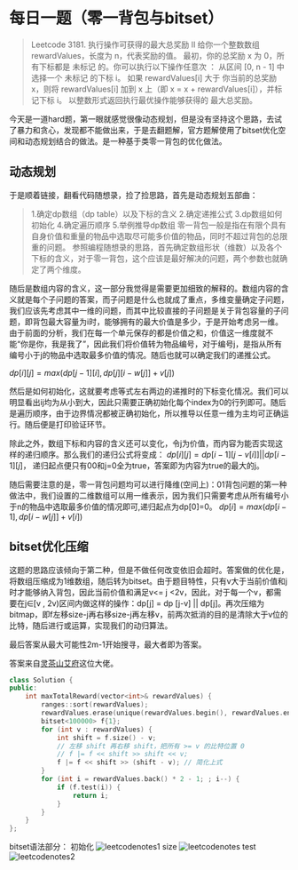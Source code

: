 # 每日一题（零一背包与bitset）
> Leetcode 3181. 执行操作可获得的最大总奖励 II
> 给你一个整数数组 rewardValues，长度为 n，代表奖励的值。
> 最初，你的总奖励 x 为 0，所有下标都是 未标记 的。你可以执行以下操作任意次 ：
> 从区间 [0, n - 1] 中选择一个 未标记 的下标 i。
> 如果 rewardValues[i] 大于 你当前的总奖励 x，则将 rewardValues[i] 加到 x 上（即 x = x + rewardValues[i]），并标记下标 i。
> 以整数形式返回执行最优操作能够获得的 最大总奖励。

今天是一道hard题，第一眼就感觉很像动态规划，但是没有坚持这个思路，去试了暴力和贪心，发现都不能做出来，于是去翻题解，官方题解使用了bitset优化空间和动态规划结合的做法。是一种基于类零一背包的优化做法。
## 动态规划
于是顺着链接，翻看代码随想录，捡了捡思路，首先是动态规划五部曲：
>1.确定dp数组（dp table）以及下标的含义
>2.确定递推公式
>3.dp数组如何初始化
>4.确定遍历顺序
>5.举例推导dp数组
零一背包一般是指在有限个具有自身价值和重量的物品中选取尽可能多价值的物品，同时不超过背包的总限重的问题。
参照编程随想录的思路，首先确定数组形状（维数）以及各个下标的含义，对于零一背包，这个应该是最好解决的问题，两个参数也就确定了两个维度。

随后是数组内容的含义，这一部分我觉得是需要更加细致的解释的。数组内容的含义就是每个子问题的答案，而子问题是什么也就成了重点，多维变量确定子问题，我们应该先考虑其中一维的问题，而其中比较直接的子问题是关于背包容量的子问题，即背包最大容量为i时，能够拥有的最大价值是多少，于是开始考虑另一维。由于前面的分析，我们在每一个单元保存的都是价值之和，价值这一维度就不能“你是你，我是我了”，因此我们将价值转为物品编号，对于编号j，是指从所有编号小于j的物品中选取最多价值的情况。随后也就可以确定我们的递推公式。

$dp[i][j] = max(dp[j-1][i],dp[j][i-w[j]]+v[j])$

然后是如何初始化，这就要考虑等式左右两边的递推时的下标变化情况。我们可以明显看出ij均为从小到大，因此只需要正确初始化每个index为0的行列即可。随后是遍历顺序，由于边界情况都被正确初始化，所以推导以任意一维为主均可正确运行。随后便是打印验证环节。

除此之外，数组下标和内容的含义还可以变化，令j为价值，而内容为能否实现这样的递归顺序。那么我们的递归公式将变成：
$dp[i][j] = dp[i-1][j-v[i]] || dp[i-1][j]$，
递归起点便只有00和j=0全为true，答案即为内容为true的最大的j。

随后需要注意的是，零一背包问题均可以进行降维(空间上)：01背包问题的第一种做法中，我们设置的二维数组可以用一维表示，因为我们只需要考虑从所有编号小于n的物品中选取最多价值的情况即可,递归起点为dp[0]=0。
$dp[i]=max(dp[i-1],dp[i-w[j]]+v[i])$

## bitset优化压缩
这题的思路应该倾向于第二种，但是不做任何改变依旧会超时。答案做的优化是，将数组压缩成为1维数组，随后转为bitset。由于题目特性，只有v大于当前价值和j时才能够纳入背包，因此当前价值和满足v<= j <2v，因此，对于每一个v，都需要在j∈[v , 2v)区间内做这样的操作：dp[j] = dp [j-v] || dp[j]。再次压缩为bitmap，即f左移size-j再右移size-j再左移v，前两次抵消的目的是清除大于v位的比特，随后进行或运算，实现我们的动归算法。

最后答案从最大可能性2m-1开始搜寻，最大者即为答案。

答案来自[灵茶山艾府](https://leetcode.cn/problems/maximum-total-reward-using-operations-ii/solutions/2805413/bitset-you-hua-0-1-bei-bao-by-endlessche-m1xn/)这位大佬。

```cpp
class Solution {
public:
    int maxTotalReward(vector<int>& rewardValues) {
        ranges::sort(rewardValues);
        rewardValues.erase(unique(rewardValues.begin(), rewardValues.end()), rewardValues.end());
        bitset<100000> f{1};
        for (int v : rewardValues) {
            int shift = f.size() - v;
            // 左移 shift 再右移 shift，把所有 >= v 的比特位置 0
            // f |= f << shift >> shift << v;
            f |= f << shift >> (shift - v); // 简化上式
        }
        for (int i = rewardValues.back() * 2 - 1; ; i--) {
            if (f.test(i)) {
                return i;
            }
        }
    }
};
```
bitset语法部分：
初始化
![leetcodenotes1](https://github.com/user-attachments/assets/cd9ab729-1af0-4d09-bde8-598dc3b5025b)
size
![leetcodenotes](https://github.com/user-attachments/assets/2c1c2528-fb9c-4245-a289-d71fdd647cf5)
test
![leetcodenotes2](https://github.com/user-attachments/assets/6545b956-40e7-4e69-b881-e59e37423931)
